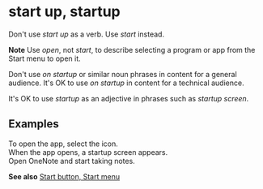 # start up, startup

Don't use *start up* as a verb. Use *start* instead.

**Note** Use *open*, not *start*, to describe selecting a program or app from the Start menu to open it.

Don't use *on startup* or similar noun phrases in content for a general audience. It's OK to use *on startup* in content for a technical audience.

It's OK to use *startup* as an adjective in phrases such as *startup screen*.

## Examples

To open the app, select the icon.  
When the app opens, a startup screen appears.  
Open OneNote and start taking notes.  

**See also** [Start button, Start menu](../s/start-button-start-menu.md)
